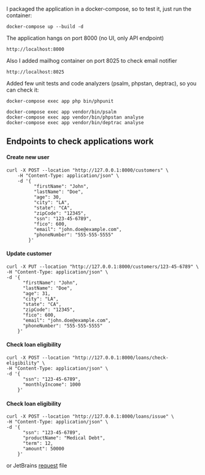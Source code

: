 I packaged the application in a docker-compose, so to test it, just run the container:

```
docker-compose up --build -d
```

The application hangs on port 8000 (no UI, only API endpoint)

```
http://localhost:8000
```

Also I added mailhog container on port 8025 to check email notifier

```
http://localhost:8025
```

Added few unit tests and code analyzers (psalm, phpstan, deptrac), so you can check it:
```
docker-compose exec app php bin/phpunit

docker-compose exec app vendor/bin/psalm
docker-compose exec app vendor/bin/phpstan analyse
docker-compose exec app vendor/bin/deptrac analyse
```


## Endpoints to check applications work

#### Create new user
```
curl -X POST --location "http://127.0.0.1:8000/customers" \
    -H "Content-Type: application/json" \
    -d '{
          "firstName": "John",
          "lastName": "Doe",
          "age": 30,
          "city": "LA",
          "state": "CA",
          "zipCode": "12345",
          "ssn": "123-45-6789",
          "fico": 600,
          "email": "john.doe@example.com",
          "phoneNumber": "555-555-5555"
        }'
```

#### Update customer
```
curl -X PUT --location "http://127.0.0.1:8000/customers/123-45-6789" \
-H "Content-Type: application/json" \
-d '{
      "firstName": "John",
      "lastName": "Doe",
      "age": 31,
      "city": "LA",
      "state": "CA",
      "zipCode": "12345",
      "fico": 600,
      "email": "john.doe@example.com",
      "phoneNumber": "555-555-5555"
    }'
```

#### Check loan eligibility
```
curl -X POST --location "http://127.0.0.1:8000/loans/check-eligibility" \
-H "Content-Type: application/json" \
-d '{
      "ssn": "123-45-6789",
      "monthlyIncome": 1000
    }'
```

#### Check loan eligibility
```
curl -X POST --location "http://127.0.0.1:8000/loans/issue" \
-H "Content-Type: application/json" \
-d '{
      "ssn": "123-45-6789",
      "productName": "Medical Debt",
      "term": 12,
      "amount": 50000
    }'
```

or JetBrains [request](rest-api.http) file